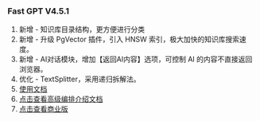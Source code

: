 ### Fast GPT V4.5.1

1. 新增 - 知识库目录结构，更方便进行分类
2. 新增 - 升级 PgVector 插件，引入 HNSW 索引，极大加快的知识库搜索速度。
3. 新增 - AI对话模块，增加【返回AI内容】选项，可控制 AI 的内容不直接返回浏览器。
4. 优化 - TextSplitter，采用递归拆解法。
5. [使用文档](https://doc.fastgpt.run/docs/intro/)
6. [点击查看高级编排介绍文档](https://doc.fastgpt.run/docs/workflow)
7. [点击查看商业版](https://doc.fastgpt.run/docs/commercial/)
